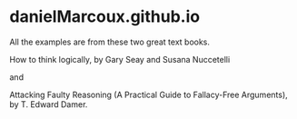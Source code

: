 # danielMarcoux.github.io

All the examples are from these two great text books. 

How to think logically, by Gary Seay and Susana Nuccetelli

and 

Attacking Faulty Reasoning (A Practical Guide to Fallacy-Free Arguments), by T. Edward Damer.
